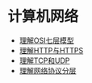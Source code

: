 #  计算机网络

* [理解OSI七层模型](docs/计算机网络/OSI七层模型.md)
* [理解HTTP与HTTPS](docs/计算机网络/理解HTTP与HTTPS.md)
* [理解TCP和UDP](docs/计算机网络/理解TCP和UDP.md)
* [理解网络协议分层](docs/计算机网络/网络协议分层.md)

